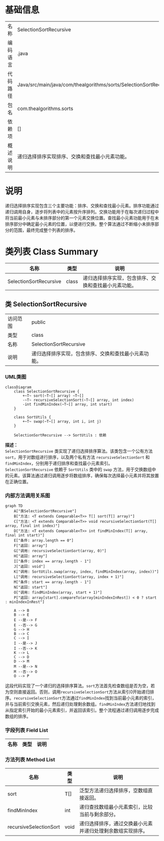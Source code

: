 # 基础信息

|      |      |
|------|------|
| 名称 | SelectionSortRecursive |
| 编码语言 | .java |
| 代码路径 | Java/src/main/java/com/thealgorithms/sorts/SelectionSortRecursive.java |
| 包名 | com.thealgorithms.sorts |
| 依赖项 | [] |
| 概述说明 | 递归选择排序实现排序、交换和查找最小元素功能。 |

# 说明

递归选择排序实现包含三个主要功能：排序、交换和查找最小元素。排序功能通过递归调用自身，逐步将列表中的元素按升序排列。交换功能用于在每次递归过程中将当前最小元素与未排序部分的第一个元素交换位置。查找最小元素功能用于在未排序部分中确定最小元素的位置，以便进行交换。整个算法通过不断缩小未排序部分的范围，最终完成整个列表的排序。

# 类列表 Class Summary

| 名称   | 类型  | 说明 |
|-------|------|-------------|
| SelectionSortRecursive | class | 递归选择排序实现，包含排序、交换和查找最小元素功能。 |



## 类 SelectionSortRecursive

|      |      |
|------|------|
| 访问范围 | public |
| 类型 | class |
| 名称 | SelectionSortRecursive |
| 说明 | 递归选择排序实现，包含排序、交换和查找最小元素功能。 |


### UML类图

```mermaid
classDiagram
    class SelectionSortRecursive {
        +~T~ sort(~T~[] array) ~T~[]
        -~T~ recursiveSelectionSort(~T~[] array, int index)
        -int findMinIndex(~T~[] array, int start)
    }

    class SortUtils {
        +~T~ swap(~T~[] array, int i, int j)
    }

    SelectionSortRecursive --> SortUtils : 依赖
```

**描述：**  
`SelectionSortRecursive` 类实现了递归选择排序算法。该类包含一个公有方法 `sort`，用于对数组进行排序，以及两个私有方法 `recursiveSelectionSort` 和 `findMinIndex`，分别用于递归排序和查找最小元素索引。`SelectionSortRecursive` 依赖于 `SortUtils` 类中的 `swap` 方法，用于交换数组中的元素。该算法通过递归调用逐步将数组排序，确保每次选择最小元素并将其放置在正确位置。


### 内部方法调用关系图

```mermaid
graph TD
    A["类SelectionSortRecursive"]
    B["方法: <T extends Comparable<T>> T[] sort(T[] array)"]
    C["方法: <T extends Comparable<T>> void recursiveSelectionSort(T[] array, final int index)"]
    D["方法: <T extends Comparable<T>> int findMinIndex(T[] array, final int start)"]
    E["条件: array.length == 0"]
    F["返回: array"]
    G["调用: recursiveSelectionSort(array, 0)"]
    H["返回: array"]
    I["条件: index == array.length - 1"]
    J["返回: void"]
    K["调用: SortUtils.swap(array, index, findMinIndex(array, index))"]
    L["调用: recursiveSelectionSort(array, index + 1)"]
    M["条件: start == array.length - 1"]
    N["返回: start"]
    O["调用: findMinIndex(array, start + 1)"]
    P["返回: array[start].compareTo(array[minIndexInRest]) < 0 ? start : minIndexInRest"]

    A --> B
    B --> E
    E --是--> F
    E --否--> G
    G --> H
    B --> C
    C --> I
    I --是--> J
    I --否--> K
    K --> L
    C --> D
    D --> M
    M --是--> N
    M --否--> O
    O --> P
```

这段代码实现了一个递归的选择排序算法。`sort`方法首先检查数组是否为空，若为空则直接返回。否则，调用`recursiveSelectionSort`方法从索引0开始递归排序。`recursiveSelectionSort`方法通过`findMinIndex`找到当前最小元素的索引，并与当前索引交换元素，然后递归处理剩余数组。`findMinIndex`方法递归地找到从指定索引开始的最小元素索引，并返回该索引。整个流程通过递归调用逐步完成数组的排序。

### 字段列表 Field List

| 名称  | 类型  | 说明 |
|-------|-------|------|

### 方法列表 Method List

| 名称  | 类型  | 说明 |
|-------|-------|------|
| sort | T[] | 泛型方法递归选择排序，空数组直接返回。 |
| findMinIndex | int | 递归查找数组最小元素索引，比较当前与剩余部分。 |
| recursiveSelectionSort | void | 递归选择排序，通过交换最小元素并递归处理剩余数组实现排序。 |




